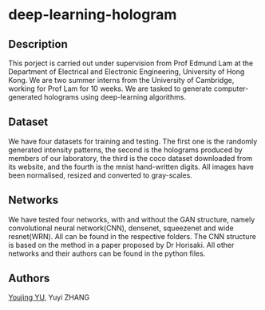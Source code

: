 # deep-learning-hologram



## Description
This porject is carried out under supervision from Prof Edmund Lam at the Department of Electrical and Electronic Engineering, University of Hong Kong. We are two summer interns from the University of Cambridge, working for Prof Lam for 10 weeks. We are tasked to generate computer-generated holograms using deep-learning algorithms.

## Dataset
We have four datasets for training and testing. The first one is the randomly generated intensity patterns, the second is the holograms produced by members of our laboratory, the third is the coco dataset downloaded from its website, and the fourth is the mnist hand-written digits. All images have been normalised, resized and converted to gray-scales.


## Networks
We have tested four networks, with and without the GAN structure, namely convolutional neural network(CNN), densenet, squeezenet and wide resnet(WRN). All can be found in the respective folders. The CNN structure is based on the method in a paper proposed by Dr Horisaki. All other networks and their authors can be found in the python files.

## Authors
[Youjing YU](https://github.com/YoujingYu99),
Yuyi ZHANG
